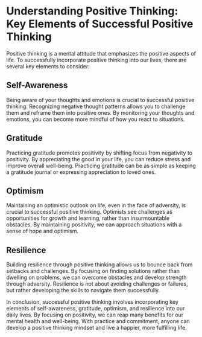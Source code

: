 Understanding Positive Thinking: Key Elements of Successful Positive Thinking
=============================================================================

Positive thinking is a mental attitude that emphasizes the positive aspects of life. To successfully incorporate positive thinking into our lives, there are several key elements to consider:

Self-Awareness
--------------

Being aware of your thoughts and emotions is crucial to successful positive thinking. Recognizing negative thought patterns allows you to challenge them and reframe them into positive ones. By monitoring your thoughts and emotions, you can become more mindful of how you react to situations.

Gratitude
---------

Practicing gratitude promotes positivity by shifting focus from negativity to positivity. By appreciating the good in your life, you can reduce stress and improve overall well-being. Practicing gratitude can be as simple as keeping a gratitude journal or expressing appreciation to loved ones.

Optimism
--------

Maintaining an optimistic outlook on life, even in the face of adversity, is crucial to successful positive thinking. Optimists see challenges as opportunities for growth and learning, rather than insurmountable obstacles. By maintaining positivity, we can approach situations with a sense of hope and optimism.

Resilience
----------

Building resilience through positive thinking allows us to bounce back from setbacks and challenges. By focusing on finding solutions rather than dwelling on problems, we can overcome obstacles and develop strength through adversity. Resilience is not about avoiding challenges or failures, but rather developing the skills to navigate them successfully.

In conclusion, successful positive thinking involves incorporating key elements of self-awareness, gratitude, optimism, and resilience into our daily lives. By focusing on positivity, we can reap many benefits for our mental health and well-being. With practice and commitment, anyone can develop a positive thinking mindset and live a happier, more fulfilling life.
